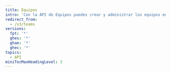 ```yaml
---
title: Equipos
intro: 'Con la API de Equipos puedes crear y administrar los equipos en tu organización de {% data variables.product.product_name %}.'
redirect_from:
  - /v3/teams
versions:
  fpt: '*'
  ghes: '*'
  ghae: '*'
  ghec: '*'
topics:
  - API
miniTocMaxHeadingLevel: 3
---
```


<!--
  Operations are automatically generated below. Markdown for subcategories is located in data/reusables/rest-reference/teams
-->
